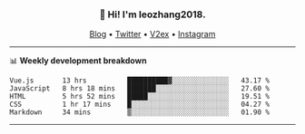 <h3 align="center">👋 Hi! I'm leozhang2018.</h3>
<p align="center">
  <a href="https://code.leozhang2018.me">Blog</a> •
  <a href="https://twitter.com/leozhang2018">Twitter</a> •
  <a href="https://www.v2ex.com/member/leozhang">V2ex</a> •
  <a href="https://www.instagram.com/leozhanghere">Instagram</a>
</p>

-------

📊 **Weekly development breakdown**
<!--START_SECTION:waka-->
```text
Vue.js       13 hrs          ██████████▓░░░░░░░░░░░░░░   43.17 % 
JavaScript   8 hrs 18 mins   ███████░░░░░░░░░░░░░░░░░░   27.60 % 
HTML         5 hrs 52 mins   █████░░░░░░░░░░░░░░░░░░░░   19.51 % 
CSS          1 hr 17 mins    █░░░░░░░░░░░░░░░░░░░░░░░░   04.27 % 
Markdown     34 mins         ▒░░░░░░░░░░░░░░░░░░░░░░░░   01.90 % 
```
<!--END_SECTION:waka-->
-------

